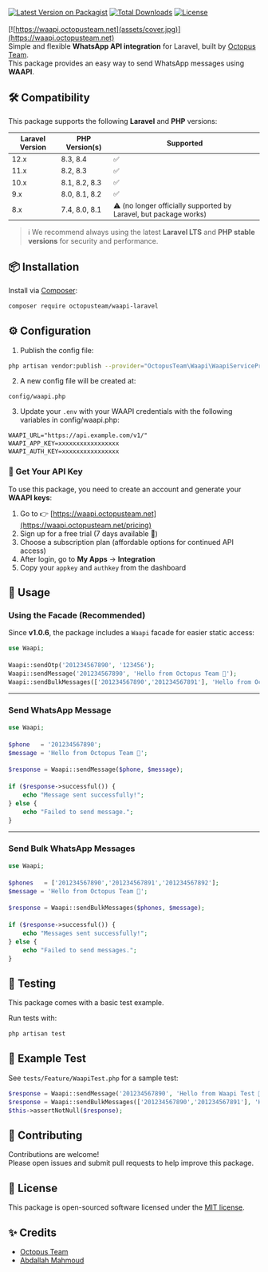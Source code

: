 [![Latest Version on Packagist](https://img.shields.io/packagist/v/octopusteam/waapi-laravel.svg?style=flat-square)](https://packagist.org/packages/octopusteam/waapi-laravel)
[![Total Downloads](https://img.shields.io/packagist/dt/octopusteam/waapi-laravel.svg?style=flat-square)](https://packagist.org/packages/octopusteam/waapi-laravel)
[![License](https://img.shields.io/badge/license-MIT-blue.svg)](LICENSE)  
<br>
[![https://waapi.octopusteam.net](assets/cover.jpg)](https://waapi.octopusteam.net)  
Simple and flexible **WhatsApp API integration** for Laravel, built by [Octopus Team](https://github.com/octopus-software-team).  
This package provides an easy way to send WhatsApp messages using **WAAPI**.



## 🛠️ Compatibility

This package supports the following **Laravel** and **PHP** versions:

| Laravel Version | PHP Version(s)   | Supported |
|-----------------|------------------|------------|
| 12.x            | 8.3, 8.4         | ✅ |
| 11.x            | 8.2, 8.3         | ✅ |
| 10.x            | 8.1, 8.2, 8.3    | ✅ |
| 9.x             | 8.0, 8.1, 8.2    | ✅ |
| 8.x             | 7.4, 8.0, 8.1    | ⚠️ (no longer officially supported by Laravel, but package works) |

> ℹ️ We recommend always using the latest **Laravel LTS** and **PHP stable versions** for security and performance.

## 📦 Installation

Install via [Composer](https://getcomposer.org):

```bash
composer require octopusteam/waapi-laravel
```


## ⚙️ Configuration

1. Publish the config file:

```bash
php artisan vendor:publish --provider="OctopusTeam\Waapi\WaapiServiceProvider" --tag="config"
```

2. A new config file will be created at:

```
config/waapi.php
```

3. Update your `.env` with your WAAPI credentials with the following variables in config/waapi.php:

```env
WAAPI_URL="https://api.example.com/v1/"
WAAPI_APP_KEY=xxxxxxxxxxxxxxxxx
WAAPI_AUTH_KEY=xxxxxxxxxxxxxxxx
```

### 🔑 Get Your API Key

To use this package, you need to create an account and generate your **WAAPI keys**:

1. Go to 👉 [https://waapi.octopusteam.net](https://waapi.octopusteam.net/pricing)
2. Sign up for a free trial (7 days available 🚀)
3. Choose a subscription plan (affordable options for continued API access)
4. After login, go to **My Apps** → **Integration**
5. Copy your `appkey` and `authkey` from the dashboard



## 🚀 Usage

### Using the Facade (Recommended)

Since **v1.0.6**, the package includes a `Waapi` facade for easier static access:

```php
use Waapi;

Waapi::sendOtp('201234567890', '123456');
Waapi::sendMessage('201234567890', 'Hello from Octopus Team 🚀');
Waapi::sendBulkMessages(['201234567890','201234567891'], 'Hello from Octopus Team 🚀');
```

---

### Send WhatsApp Message

```php
use Waapi;

$phone   = '201234567890';
$message = 'Hello from Octopus Team 🚀';

$response = Waapi::sendMessage($phone, $message);

if ($response->successful()) {
    echo "Message sent successfully!";
} else {
    echo "Failed to send message.";
}
```

---

### Send Bulk WhatsApp Messages

```php
use Waapi;

$phones   = ['201234567890','201234567891','201234567892'];
$message = 'Hello from Octopus Team 🚀';

$response = Waapi::sendBulkMessages($phones, $message);

if ($response->successful()) {
    echo "Messages sent successfully!";
} else {
    echo "Failed to send messages.";
}
```


## 🧪 Testing

This package comes with a basic test example.

Run tests with:

```bash
php artisan test
```


## 📖 Example Test

See `tests/Feature/WaapiTest.php` for a sample test:

```php
$response = Waapi::sendMessage('201234567890', 'Hello from Waapi Test 🚀');
$response = Waapi::sendBulkMessages(['201234567890','201234567891'], 'Hello from Waapi Test 🚀');
$this->assertNotNull($response);
```


## 🤝 Contributing

Contributions are welcome!  
Please open issues and submit pull requests to help improve this package.


## 📜 License

This package is open-sourced software licensed under the [MIT license](LICENSE).


## ✨ Credits

- [Octopus Team](https://github.com/octopus-software-team)
- [Abdallah Mahmoud](https://github.com/eldapour)  
